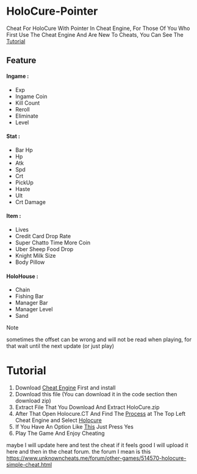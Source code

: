 # HoloCure-Pointer
Cheat For HoloCure With Pointer In Cheat Engine, For Those Of You Who First Use The Cheat Engine And Are New To Cheats, You Can See The [Tutorial](https://github.com/KohakuBeast/HoloCure-Pointer/tree/main#tutorial)  
## Feature
#### Ingame :
+ Exp
+ Ingame Coin
+ Kill Count
+ Reroll
+ Eliminate
+ Level

#### Stat :
+ Bar Hp 
+ Hp
+ Atk
+ Spd
+ Crt
+ PickUp
+ Haste
+ Ult
+ Crt Damage

#### Item :  
+ Lives
+ Credit Card Drop Rate  
+ Super Chatto Time More Coin 
+ Uber Sheep Food Drop
+ Knight Milk Size
+ Body Pillow
#### HoloHouse :
+ Chain
+ Fishing Bar
+ Manager Bar
+ Manager Level
+ Sand

>[!NOTE]  
> sometimes the offset can be wrong and will not be read when playing, for that wait until the next update (or just play)

# Tutorial  
1. Download [Cheat Engine](https://www.cheatengine.org/) First and install  
2. Download this file (You can download it in the code section then download zip)
3. Extract File That You Download And Extract HoloCure.zip
4. After That Open Holocure.CT And Find The [Process](https://prnt.sc/wTfkJCTZHGcr) at The Top Left Cheat Engine and Select [Holocure](https://prnt.sc/hCedJE0fscVh)
5. If You Have An Option Like [This](https://prnt.sc/oyeCXQIfEavm) Just Press Yes
6. Play The Game And Enjoy Cheating

maybe I will update here and test the cheat if it feels good I will upload it here and then in the cheat forum. the forum I mean is this   
https://www.unknowncheats.me/forum/other-games/514570-holocure-simple-cheat.html
